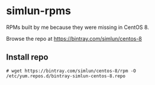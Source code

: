 # simlun-rpms

RPMs built by me because they were missing in CentOS 8.

Browse the repo at https://bintray.com/simlun/centos-8


## Install repo

```
# wget https://bintray.com/simlun/centos-8/rpm -O /etc/yum.repos.d/bintray-simlun-centos-8.repo
```
